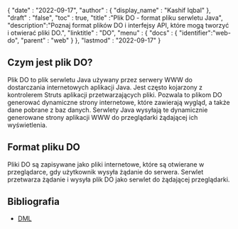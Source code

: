 {
  "date" : "2022-09-17",
  "author" : {
    "display_name" : "Kashif Iqbal"
},
  "draft" : "false",
  "toc" : true,
  "title" :"Plik DO - format pliku serwletu Java",
  "description":"Poznaj format plików DO i interfejsy API, które mogą tworzyć i otwierać pliki DO.",
  "linktitle" : "DO",
  "menu" : {
    "docs" : {
      "identifier":"web-do",
      "parent" : "web"
}
},
  "lastmod" : "2022-09-17"
}

## Czym jest plik DO?

Plik DO to plik serwletu Java używany przez serwery WWW do dostarczania internetowych aplikacji Java. Jest często kojarzony z kontrolerem Struts aplikacji przetwarzających pliki. Pozwala to plikom DO generować dynamiczne strony internetowe, które zawierają wygląd, a także dane pobrane z baz danych. Serwlety Java wysyłają te dynamicznie generowane strony aplikacji WWW do przeglądarki żądającej ich wyświetlenia.

## Format pliku DO

Pliki DO są zapisywane jako pliki internetowe, które są otwierane w przeglądarce, gdy użytkownik wysyła żądanie do serwera. Serwlet przetwarza żądanie i wysyła plik DO jako serwlet do żądającej przeglądarki.

## Bibliografia

* [DML](https://www.upi.pr.it/docs/dynref/pdreferencep8.htm)

